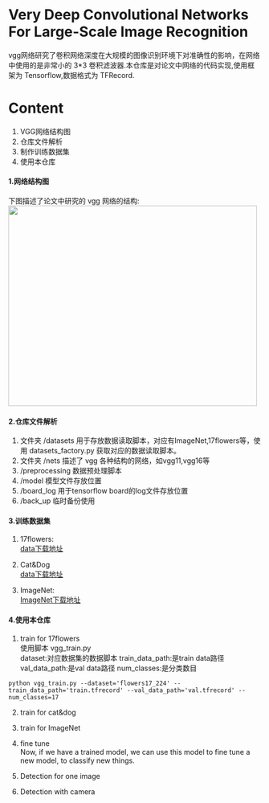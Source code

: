 # Very Deep Convolutional Networks For Large-Scale Image Recognition
vgg网络研究了卷积网络深度在大规模的图像识别环境下对准确性的影响，在网络中使用的是非常小的 3*3 卷积滤波器.本仓库是对论文中网络的代码实现,使用框架为 Tensorflow,数据格式为 TFRecord.
# Content
1. VGG网络结构图
2. 仓库文件解析
3. 制作训练数据集
4. 使用本仓库

#### 1.网络结构图
下图描述了论文中研究的 vgg 网络的结构:  
<img src="http://upload-images.jianshu.io/upload_images/3232548-a104f82ae41bc025.png?imageMogr2/auto-orient/strip%7CimageView2/2/w/1240"  height="399" width="495">

#### 2.仓库文件解析
1. 文件夹 /datasets 用于存放数据读取脚本，对应有ImageNet,17flowers等，使用 datasets_factory.py 获取对应的数据读取脚本。  
2. 文件夹 /nets 描述了 vgg 各种结构的网络，如vgg11,vgg16等  
3. /preprocessing 数据预处理脚本  
4. /model 模型文件存放位置  
5. /board_log 用于tensorflow board的log文件存放位置  
6. /back_up 临时备份使用  

#### 3.训练数据集
1. 17flowers:  
[data下载地址](http://www.robots.ox.ac.uk/~vgg/data/flowers/17/)  

2. Cat&Dog  
[data下载地址](https://www.kaggle.com/c/dogs-vs-cats)  

3. ImageNet:  
[ImageNet下载地址]()  

#### 4.使用本仓库
1. train for 17flowers    
使用脚本 vgg_train.py  
dataset:对应数据集的数据脚本
train_data_path:是train data路径
val_data_path:是val data路径
num_classes:是分类数目
```
python vgg_train.py --dataset='flowers17_224' --train_data_path='train.tfrecord' --val_data_path='val.tfrecord' --num_classes=17
```

2. train for cat&dog  

3. train for ImageNet  

4. fine tune  
Now, if we have a trained model, we can use this model to fine tune a new model, to classify new things.  

5. Detection for one image  

6. Detection with camera  


